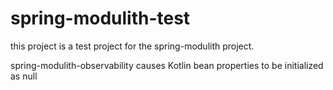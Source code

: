 # spring-modulith-test

this project is a test project for the spring-modulith project.

spring-modulith-observability causes Kotlin bean properties to be initialized as null


